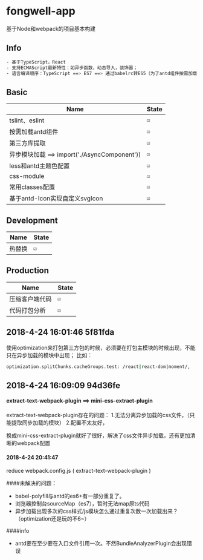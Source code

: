 # fongwell-app
基于Node和webpack的项目基本构建


## Info

```bash
- 基于TypeScript，React
- 支持ECMAScript最新特性：如异步函数，动态导入，装饰器；
- 语言编译顺序：TypeScript ==> ES7 ==> 通过babelrc转ES5（为了antd组件按需加载）
```

## Basic

|Name|State|
|----|----|
|tslint、eslint|`☑️`|
|按需加载antd组件|`☑️`|
|第三方库提取|`☑️`|
|异步模块加载 ==> import('./AsyncComponent'))|`☑️`|
|less和antd主题色配置|`☑️`|
|css-module|`☑️`|
|常用classes配置|`☑️`|
|基于antd-Icon实现自定义svgIcon|`☑️`|


## Development

|Name|State|
|----|----|
|热替换|`☑️`|


## Production

|Name|State|
|----|----|
|压缩客户端代码|`☑️`|
|代码打包分析|`☑️`|

## 2018-4-24 16:01:46  5f81fda

使用optimization来打包第三方包的时候，必须要在打包主模块的时候出现，不能只在异步加载的模块中出现；
比如：

```bash
optimization.splitChunks.cacheGroups.test: /react|react-dom|moment/,   只出现在asyncComponent会在webpack打包的时候报错
```

## 2018-4-24 16:09:09 94d36fe
#### extract-text-webpack-plugin ==> mini-css-extract-plugin

extract-text-webpack-plugin存在的问题：
1.无法分离异步加载的css文件，（只能提取同步加载的模块）
2.配置不太友好，

换成mini-css-extract-plugin就好了很好，解决了css文件异步加载，还有更加清晰的webpack配置

#### 2018-4-24 20:41:47
reduce webpack.config.js ( extract-text-webpack-plugin )


####未解决的问题：
-   babel-polyfill与antd的es6+有一部分重复了。
-   浏览器控制台sourceMap（es7），暂时无法map原ts代码
-   异步加载出现多次的css样式/js模块怎么通过重复次数一次加载出来？（optimization还是玩的不6~）

####info 
- 	antd要在至少要在入口文件引用一次。不然BundleAnalyzerPlugin会出现错误
